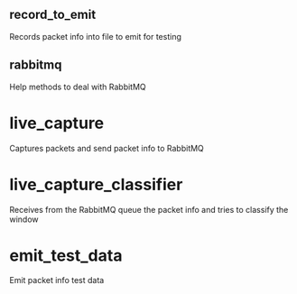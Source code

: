 ## record_to_emit
Records packet info into file to emit for testing

## rabbitmq
Help methods to deal with RabbitMQ

# live_capture
Captures packets and send packet info to RabbitMQ

# live_capture_classifier
Receives from the RabbitMQ queue the packet info and tries to classify the window

# emit_test_data
Emit packet info test data